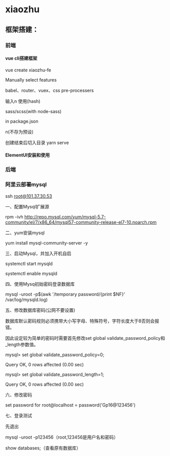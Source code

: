 # xiaozhu

## 框架搭建：

### 前端

#### vue cli搭建框架

vue create xiaozhu-fe

Manually select features

babel、router、vuex、css pre-processers

输入n 使用(hash)

sass/scss(with node-sass)

in package.json

n(不存为预设)

创建结束后切入目录 yarn serve

#### ElementUI安装和使用



### 后端

### 阿里云部署mysql

ssh root@101.37.30.53

⼀、配置Mysql扩展源

  rpm -ivh http://repo.mysql.com/yum/mysql-5.7-community/el/7/x86_64/mysql57-community-release-el7-10.noarch.rpm

⼆、yum安装mysql

yum install mysql-community-server -y

三、启动Mysql，并加⼊开机⾃启

 systemctl start mysqld

systemctl enable mysqld

四、使⽤Mysq初始密码登录数据库

 mysql -uroot -p$(awk '/temporary password/{print $NF}' /var/log/mysqld.log)

五、修改数据库密码(公网不要设置)

数据库默认密码规则必须携带⼤⼩写字⺟、特殊符号，字符⻓度⼤于8否则会报错。

因此设定较为简单的密码时需要⾸先修改set global validate_password_policy和_length参数值。

mysql> set global validate_password_policy=0;

Query OK, 0 rows affected (0.00 sec)

mysql> set global validate_password_length=1;

Query OK, 0 rows affected (0.00 sec)

六、修改密码

set password for root@localhost = password('Gp16@123456')

七、登录测试

先退出

mysql -uroot -p123456（root,123456是用户名和密码）

show databases;（查看原有数据库）